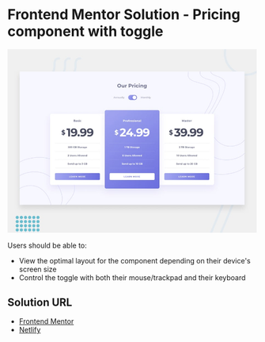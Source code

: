 # Frontend Mentor Solution - Pricing component with toggle

![Design preview for the Pricing component with toggle coding challenge](./images/desktop-preview.jpg)

Users should be able to:

- View the optimal layout for the component depending on their device's screen size
- Control the toggle with both their mouse/trackpad and their keyboard

## Solution URL

- [Frontend Mentor](https://www.frontendmentor.io/solutions/mobile-first-html5-css-vanillajs-EOlU3Ru7O)
- [Netlify](https://ed-pricing-component.netlify.app/)

